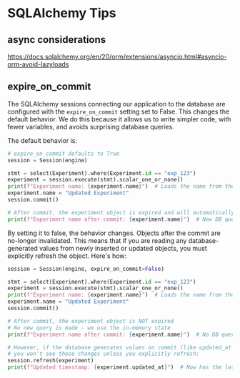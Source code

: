 # SQLAlchemy Tips

## async considerations

https://docs.sqlalchemy.org/en/20/orm/extensions/asyncio.html#asyncio-orm-avoid-lazyloads


## expire_on_commit

The SQLAlchemy sessions connecting our application to the database are configured with the `expire_on_commit` setting
set to False. This changes the default behavior. We do this because it allows us to write simpler code, with
fewer variables, and avoids surprising database queries.

The default behavior is:

```python
# expire_on_commit defaults to True
session = Session(engine)

stmt = select(Experiment).where(Experiment.id == "exp_123")
experiment = session.execute(stmt).scalar_one_or_none()
print(f"Experiment name: {experiment.name}")  # Loads the name from the database
experiment.name = "Updated Experiment"
session.commit()

# After commit, the experiment object is expired and will automatically be refreshed
print(f"Experiment name after commit: {experiment.name}")  # New DB query happens here!
```

By setting it to false, the behavior changes. Objects after the commit are no-longer invalidated. This means that if
you are reading any database-generated values from newly inserted or updated objects, you must explicitly refresh the
object. Here's how:

```python
session = Session(engine, expire_on_commit=False)

stmt = select(Experiment).where(Experiment.id == "exp_123")
experiment = session.execute(stmt).scalar_one_or_none()
print(f"Experiment name: {experiment.name}")  # Loads the name from the database
experiment.name = "Updated Experiment"
session.commit()

# After commit, the experiment object is NOT expired
# No new query is made - we use the in-memory state
print(f"Experiment name after commit: {experiment.name}")  # No DB query!

# However, if the database generates values on commit (like updated_at timestamps),
# you won't see those changes unless you explicitly refresh:
session.refresh(experiment)
print(f"Updated timestamp: {experiment.updated_at}")  # Now has the latest DB values
```
